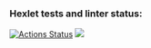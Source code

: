 ### Hexlet tests and linter status:
[![Actions Status](https://github.com/skostychev/python-project-lvl1/workflows/hexlet-check/badge.svg)](https://github.com/skostychev/python-project-lvl1/actions)
<a href="https://codeclimate.com/github/codeclimate/codeclimate/maintainability"><img src="https://api.codeclimate.com/v1/badges/a99a88d28ad37a79dbf6/maintainability" /></a>